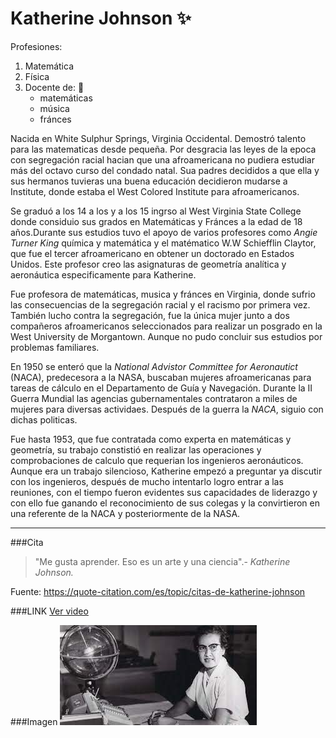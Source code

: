 # **Katherine Johnson** :sparkles:
Profesiones:
1. Matemática
2. Física
3. Docente de: :page_with_curl:
   - matemáticas
   - música 
   - fránces

Nacida en White Sulphur Springs, Virginia Occidental. Demostró talento para las matematicas desde pequeña. Por desgracia las leyes de la epoca con segregación racial hacian que una afroamericana no pudiera estudiar más del octavo curso del condado natal. Sua padres decididos a que ella y sus hermanos tuvieras una buena educación decidieron mudarse a Institute, donde estaba el West Colored Institute para afroamericanos.

Se graduó a los 14 a los y a los 15 ingrso al West Virginia State College donde considuio sus grados en Matemáticas y Fránces a la edad de 18 años.Durante sus estudios tuvo el apoyo de varios profesores como *Angie Turner King* química y matemática y el matématico W.W Schiefflin Claytor, que fue el tercer afroamericano en obtener un doctorado en Estados Unidos. Este profesor creo las asignaturas de geometría analítica y aeronáutica especificamente para Katherine.

Fue profesora de matemáticas, musica y fránces en Virginia, donde sufrio las consecuencias de la segregación racial y el racismo por primera vez. También lucho contra la segregación, fue la única mujer junto a dos compañeros afroamericanos seleccionados para realizar un posgrado en la West University de Morgantown. Aunque no pudo concluir sus estudios por problemas familiares.

En  1950 se enteró que la _National Advistor Committee for Aeronautict_ (NACA), predecesora a la NASA, buscaban mujeres afroamericanas para tareas de cálculo en el Departamento de Guía y Navegación. Durante la II Guerra Mundial las agencias gubernamentales contrataron a miles de mujeres para diversas actividaes. Después de la guerra la *NACA*, siguio con dichas politicas. 

Fue hasta 1953, que fue contratada como experta en matemáticas y geometría, su trabajo constistió en realizar las operaciones y comprobaciones de calculo que requerian los ingenieros aeronáuticos.
Aunque era un trabajo silencioso, Katherine empezó a preguntar ya discutir con los ingenieros, después de mucho intentarlo logro entrar a las reuniones, con el tiempo fueron evidentes sus capacidades de liderazgo y con ello fue ganando el reconocimiento de sus colegas y la convirtieron en una referente de la NACA y posteriormente de la NASA.
___

###Cita
>"Me gusta aprender. Eso es un arte y una ciencia".- _Katherine Johnson._

Fuente: https://quote-citation.com/es/topic/citas-de-katherine-johnson

###LINK
[Ver video](https://www.youtube.com/watch?v=mOGbxWTKtoQ)

###Imagen
![alt text](https://github.com/angelesrey/superheroinas/blob/main/katherineJ.jpg "Katherine sentada junto a su escritorio")
